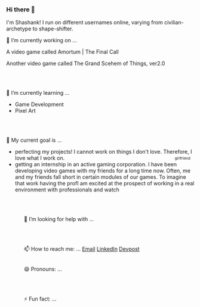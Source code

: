 ### Hi there 👋

<p>
    I'm Shashank! I run on different usernames online, varying from civilian-archetype to shape-shifter.
</p>

🔭 I’m currently working on ...
    <p>A video game called Amortum | The Final Call</p>
    <p>Another video game called The Grand Scehem of Things, ver2.0</p>
<br/><br/>

🌱 I’m currently learning ...
    <ul>
        <li>Game Development</li>
        <li>Pixel Art</li>
    </ul>
<br/><br/>

👯 My current goal is ...
    <ul>
        <li>
            perfecting my projects! I cannot work on things I don't love. Therefore, I love what I work on. &nbsp; &nbsp; &nbsp; &nbsp; &nbsp; &nbsp; &nbsp; &nbsp; &nbsp; &nbsp;             &nbsp; &nbsp; &nbsp; &nbsp; &nbsp; &nbsp; &nbsp; &nbsp; &nbsp; &nbsp; &nbsp; &nbsp; &nbsp; &nbsp; &nbsp; &nbsp; &nbsp; &nbsp; &nbsp; &nbsp; &nbsp; &nbsp; &nbsp;                 &nbsp; &nbsp; &nbsp; &nbsp; <sub><sup>girlfriend</sup></sub>
        </li>
        <li>
            getting an internship in an active gaming corporation. I have been developing video games with my friends for a long time now. Often, me and my friends fall short in             certain modules of our games. To imagine that work having the profI am excited at the prospect of working in a real environment with professionals and watch
        </li>
    <ul>
<br/><br/>
        
🤔 I’m looking for help with ...

<br/><br/>

📫 How to reach me: ...
<a href='mailto:name@domain'>Email</a>
<a href='https://www.linkedin.com/in/shashank-nerurkar-1bb151171/'>LinkedIn</a>
<a href='https://devpost.com/shash-nerurkar?ref_content=user-portfolio&ref_feature=portfolio&ref_medium=global-nav'>Devpost</a>
<br/><br/>

😄 Pronouns: ...

<br/><br/>

⚡ Fun fact: ...

<br/><br/>
